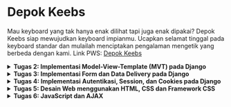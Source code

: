 # Depok Keebs
Mau keyboard yang tak hanya enak dilihat tapi juga enak dipakai? Depok Keebs siap mewujudkan keyboard impianmu. Ucapkan selamat tinggal pada keyboard standar dan mulailah menciptakan pengalaman mengetik yang berbeda dengan kami.
Link PWS: [Depok Keebs](http://rayhan-syahdira-depokkeebs.pbp.cs.ui.ac.id/)


<details>
<summary> <b> Tugas 2: Implementasi Model-View-Template (MVT) pada Django </b> </summary>

    
## **Pertanyaan 1**  
**Step-by-step implementasi checklist Tugas 2:**

1. Saya membuat direktori lokal di laptop saya bernama `depok_keebs`.
2. Saya membuat repository di GitHub dengan nama yang sama, yaitu `depok_keebs`.
3. Saya menginisiasi direktori lokal dengan `git`, kemudian menambahkan remote repository `depok_keebs` agar terhubung dengan repository lokal.
4. Saya membuat file-file syarat seperti `.gitignore` dan `README.md`, kemudian menginstal dependencies.
5. Setelah memulai virtual environment, saya membuat project Django baru dengan `django-admin startproject depok_keebs .`.
6. Saya memulai app baru bernama `main` dengan `python manage.py startapp main`.
7. Saya meng-*include* aplikasi dan URL `main` pada `settings.py` dan `urls.py` di direktori project, setelah itu juga menambahkan URL pada level aplikasi `main`, sehingga Django bisa me-*handle* pola URL yang akan diberikan.
8. Saya membuat direktori `templates` di dalam direktori `main`, lalu membuat `main.html` yang berisi template data diri dan nama aplikasi untuk menampilkan layout page pada web PWS.
9. Saya membuat model `Product` dengan beberapa atribut, yaitu `name`, `price`, `description`, `category`, `connection_type`, dan `layout`.
10. Setelah `models.py` selesai dikerjakan, saya melakukan migrasi models.
11. Pada `views.py` dalam aplikasi `main`, saya mengimplementasikan fungsi untuk menampilkan template HTML.
12. Saya membuat project baru pada PWS lalu menambahkan git remote PWS pada direktori lokal saya.
13. Setelah direktori lokal selesai saya kerjakan, saya melakukan *commit* dan *push* perubahan ke GitHub repository `depok_keebs` dan juga PWS.
14. Project PWS selesai build, kemudian saya melengkapi `README.md` pada GitHub repository.


## **Pertanyaan 2**  
**Buatlah bagan yang berisi request client ke web aplikasi berbasis Django beserta responnya dan jelaskan pada bagan tersebut kaitan antara urls.py, views.py, models.py, dan berkas HTML:**

1. User mengirim HTTP request ke PWS server yang diteruskan ke WSGI server.
2. WSGI server meneruskan ke Django.
3. Oleh `urls.py`, HTTP request dihubungkan ke `views.py`.
4. Selanjutnya, `views.py` memproses request dan *fetch* data dari `models.py`.
5. `views.py` mengirimkan response HTTP berupa template `main.html` kembali pada User.
![Bagan Alur Request dan Response Django](images/TUGAS%202%20DJANGO%20BAGAN.jpg)


## **Pertanyaan 3**  
**Jelaskan fungsi git dalam pengembangan perangkat lunak:**

Git berfungsi sebagai *version control* dalam pengembangan perangkat lunak. Dengan Git, kita dapat melacak setiap perubahan kode yang dilakukan, memudahkan proses kolaborasi, dan memungkinkan *rollback* ke versi sebelumnya jika terjadi kesalahan.


## **Pertanyaan 4**  
**Menurut Anda, dari semua framework yang ada, mengapa framework Django dijadikan permulaan pembelajaran pengembangan perangkat lunak:**

Dengan arsitektur *Model-View-Template (MVT)* yang terstruktur, framework ini membantu pemula memahami konsep dasar pengembangan web sambil mengajarkan praktik terbaik dalam hal keamanan, manajemen database, dan skalabilitas. Selain itu, komunitasnya yang besar juga menyediakan dukungan dan sumber daya yang melimpah terutama bagi mahasiswa yang memulai pembelajaran ini.


## **Pertanyaan 5**  
**Mengapa model pada Django disebut sebagai ORM:**

*Object-Relational Mapping* (ORM) adalah sebuah teknik untuk me-*convert* sebuah object menjadi object pada sistem lain. Models pada Django disebut sebagai ORM karena Django berperan sebagai interface antara object pada Python dengan tabel pada SQL. Ini memungkinkan pengembang untuk berinteraksi dengan database tanpa harus menulis query SQL secara eksplisit, melalui *QuerySet API* yang disediakan oleh Django.
</details>

<details>
 
<summary> <b> Tugas 3: Implementasi Form dan Data Delivery pada Django </b> </summary>

 
## **Pertanyaan 1**  
**Jelaskan mengapa kita memerlukan data delivery dalam pengimplementasian sebuah platform:**

Pengimplementasian sebuah platform memerlukan data delivery untuk mengirim data secara cepat antar komponen sistem. Data delivery memungkinkan monitoring analitik untuk membantu optimasi platform dan pengambilan keputusan berbasis data. Dalam platform dengan jumlah pengguna besar, data delivery yang efektif memungkinkan sistem untuk menangani traffic data tinggi.


## **Pertanyaan 2**  
**Menurutmu, mana yang lebih baik antara XML dan JSON serta mengapa JSON lebih populer dibandingkan XML:**

![XML vs JSON comparison](images/JSON_vs._XML.png)
Menurut saya, JSON mengungguli XML di beberapa bidang. Secara struktur dan ukuran, data JSON lebih compact dibanding XML, dan JSON lebih terintegrasi dengan berbagai bahasa pemrograman modern seperti JavaScript. Karena formatnya yang lebih sederhana, JSON lebih cepat diparsing daripada XML. Alasan-alasan tersebut cukup untuk membuat JSON lebih populer dibandingkan XML.


## **Pertanyaan 3**  
**Jelaskan fungsi dari method is_valid() pada form Django dan mengapa kita membutuhkan method tersebut:**

`form.is_valid()` digunakan untuk memeriksa apakah data yang dikirimkan melalui form memenuhi syarat validasi yang telah ditentukan. Fungsi ini akan mengembalikan nilai **True** jika semua data valid, dan **False** jika ada error atau data tidak valid. Django akan memeriksa setiap field dalam form sesuai dengan aturan validasi yang telah didefinisikan di model atau secara manual di form itu sendiri. Dalam konteks Depok Keebs, fungsi ini akan mengecek apakah form entry field seperti `name`, `price`, `description`, hingga `layout` telah memenuhi syarat validasi.


## **Pertanyaan 4**  
**Mengapa kita membutuhkan csrf_token saat membuat form di Django dan apa yang dapat terjadi jika kita tidak menambahkan csrf_token pada form Django? Bagaimana hal tersebut dapat dimanfaatkan oleh penyerang:**

Kita membutuhkan `csrf_token` untuk melindungi aplikasi dari serangan Cross-Site Request Forgery (CSRF). CSRF adalah jenis serangan di mana penyerang mencoba melakukan aksi yang tidak diinginkan atas nama pengguna yang sah tanpa sepengetahuan mereka. Setiap kali form HTML dikirimkan melalui metode POST, Django mengharapkan adanya `csrf_token` yang unik untuk sesi pengguna saat ini. Django kemudian memverifikasi bahwa token ini cocok dengan yang diharapkan untuk sesi pengguna tersebut. Jika token tidak cocok atau tidak ada, permintaan akan ditolak. 
Jika tidak menyertakan `csrf_token` dalam form Django, secara default Django akan memblokir semua permintaan POST dengan error **403 Forbidden**. Lalu, aplikasi akan menjadi rentan terhadap serangan CSRF. Penyerang dapat memanfaatkan absennya `csrf_token` ini dengan membuat halaman berbahaya yang mengirimkan permintaan POST ke aplikasi web yang sah atas nama pengguna yang sedang login.


## **Mengakses URL dengan Postman**
![Postman xml](images/postman_xml.png)
![Postman xml id](images/postman_xml_id.png)
![Postman json](images/postman_json.png)
![Postman json id](images/postman_json_id.png)
</details>

<details>
 
<summary> <b> Tugas 4: Implementasi Autentikasi, Session, dan Cookies pada Django </b> </summary>

    
**Implementasi checklist Tugas 4:**

**Jelaskan bagaimana cara kamu mengimplementasikan checklist di atas secara step-by-step (bukan hanya sekadar mengikuti tutorial):**

1. Untuk membuat fungsi register, pertama tambahkan import `UserCreationForm` di `views.py` dan implementasi fungsi `register`
2. Tambahkan `register.html` di `main/templates` yang akan menjadi template untuk form register
3. Routing URL ke `urls.py` yang mengarah ke fungsi `register`
4. Untuk membuat fungsi login, tambahkan import `authenticate`, `login`, dan `AuthenticationForm` dan implementasi fungsi `login_user` di `views.py`
5. Tambahkan `login.html` di `main/templates` yang akan menjadi template form login
6. Sama dengan sebelumnya, routing URL ke `urls.py` yang mengarah ke fungsi `login_user`
7. Untuk membuat fungsi logout, tambahkan import `logout` dan implementasi fungsi `logout_user`
8. Buat tombol logout dengan menambahkan blok kode berikut di bawah hyperlink Add Product
   ```html
   <a href="{% url 'main:logout' %}">
   <button>Logout</button>
   </a>
   ```
9. Routing URL ke `urls.py` yang mengarah ke fungsi `logout_user`
10. Untuk membuat aplikasi memerlukan login sebelum menuju halaman main, import `login_required` dan tambahkan `@login_required(login_url='/login')` di baris atas fungsi `show_main` pada `views.py`
11. Sekarang, coba jalankan server dan melakukan register untuk membuat user baru. Kemudian, login dengan username dan password yang dibuat
12. Buat Product baru dengan Add New Product sebanyak 3 buah.
13. Untuk menghubungkan Product dengan User, import `User` ke `models.py` dan tambahkan variabel `user` dengan ForeignKey dengan `on_delete=models.CASCADE` (agar ketika user dihapus, Product bersangkutan akan terhapus juga) dalam `context`
14. Modifikasi fungsi `create_product_entry` di `views.py` untuk mencegah Django menyimpan objek Product yang telah dibuat ke dataabase, melainkan ke user
15. Dalam fungsi `show_main`, ubah variabel `product_entries` dari yang semula menampilkan semua objek dalam database menjadi difilter menurut user yang sedang aktif
16. Simpan perubahan dengan `makemigrations` dan `migrate`
17. Untuk menampilkan user yang sedang login dan menambahkan cookies seperti last login, tmbahkan import `HttpResponseRedirect`, `reverse`, dan `datetime` di `views.py`
18. Ganti blok kode `login_user/if form.is_valid()` dengan:
    ```python
    if form.is_valid():
    user = form.get_user()
    login(request, user)
    response = HttpResponseRedirect(reverse("main:show_main"))
    response.set_cookie('last_login', str(datetime.datetime.now()))
    return response
    ```
19. Dalam `context` di fungsi `show_main`, tambahkan variabel `last_login` dengan value `request.COOKIES['last_login']`
20. Tambahkan `response.delete_cookie('last_login')` di fungsi `logout_user` yang berfungsi untuk menghapus cookie last_login saat pengguna melakukan logout
21. Tunjukkan informasi last login dengan menambahkan `<h5>Sesi terakhir login: {{ last_login }}</h5>` setelah tombol logout pada `main.html`

    
## **Pertanyaan 1**
**Apa perbedaan antara `HttpResponseRedirect()` dan `redirect()`:**

`HttpResponseRedirect()` adalah kelas Django yang digunakan untuk membuat respons HTTP dengan kode status 302 (redirect). Saat menggunakan ini, kita harus memberikan URL tujuan secara eksplisit, baik dalam bentuk string URL lengkap atau menggunakan `reverse()` untuk mendapatkan URL dari nama rute. Fungsinya murni hanya untuk mengalihkan pengguna ke URL lain tanpa fitur tambahan.
`redirect()` adalah fungsi utilitas Django yang lebih sederhana dan fleksibel. Ini dapat menerima berbagai jenis argumen seperti URL, nama rute, atau objek model. Django akan secara otomatis menangani konversi argumen ini menjadi URL yang benar. `redirect()` adalah cara yang lebih umum digunakan karena lebih mudah dan memiliki kemampuan tambahan dibandingkan `HttpResponseRedirect()`.


## **Pertanyaan 2**
**Jelaskan cara kerja penghubungan model `Product` dengan `User`:**

Cara kerja penghubungan model Product dengan User di Django bekerja melalui konsep ForeignKey, yang memungkinkan satu entitas (dalam hal ini, Product) berelasi dengan satu entitas lainnya (User). Berikut cara kerjanya secara bertahap:
1. Pada model Product, kita menambahkan field user yang merupakan ForeignKey ke model User. Ini berarti setiap entri product dihubungkan secara langsung ke satu pengguna.
2. Di dalam views, ketika pengguna mengirim form untuk membuat entri baru, kita tidak langsung menyimpan data ke database. Alih-alih, kita menahan proses simpan dengan `commit=False`, yang memungkinkan kita menambahkan informasi tambahan sebelum data disimpan ke database.
3. Ketika menampilkan data di halaman utama, kita hanya menampilkan Product yang dibuat oleh pengguna yang sedang login. Ini dilakukan dengan menggunakan metode `filter()`, di mana kita menyaring data Product yang user-nya sesuai dengan `request.user`.
Dengan menambahkan ForeignKey di model, mengisi field user saat menyimpan, dan menyaring data berdasarkan pengguna yang sedang login, Django secara otomatis mengelola hubungan antara productEntry dan User, sehingga setiap entri product selalu terkait dengan pengguna yang membuatnya.


## **Pertanyaan 3**
**Apa perbedaan antara authentication dan authorization, apakah yang dilakukan saat pengguna login? Jelaskan bagaimana Django mengimplementasikan kedua konsep tersebut:**

Authentication adalah proses verifikasi identitas pengguna, memastikan bahwa pengguna yang mencoba mengakses sistem adalah siapa yang mereka klaim. Di Django, autentikasi dilakukan saat pengguna login, di mana kredensial seperti username dan password diverifikasi dengan data yang tersimpan di database.
Authorization, di sisi lain, adalah proses yang mengatur apa yang dapat dilakukan pengguna setelah terautentikasi. Django menggunakan sistem permissions untuk mengontrol akses pengguna ke berbagai sumber daya atau fungsi dalam aplikasi. Misalnya, hanya pengguna tertentu yang dapat menambah atau mengedit data berdasarkan izin yang diberikan. Dekorator seperti `@login_required` dan `@permission_required` digunakan untuk membatasi akses berdasarkan status login atau izin spesifik yang dimiliki pengguna.


## **Pertanyaan 4**
**Bagaimana Django mengingat pengguna yang telah login? Jelaskan kegunaan lain dari cookies dan apakah semua cookies aman digunakan:**

Django menyimpan status login pengguna dengan menggunakan session di server dan mengirimkan cookie sessionid ke browser pengguna untuk melacak session tersebut. Setiap kali pengguna mengunjungi halaman lain, cookie ini digunakan untuk mengidentifikasi session pengguna di server, sehingga Django dapat mengenali siapa yang sedang login. Selain untuk login, cookies juga berfungsi menyimpan preferensi pengguna dan untuk tujuan analitik, tetapi penggunaannya tidak selalu aman. Cookies rentan terhadap serangan seperti XSS atau pembajakan session, sehingga penting untuk mengaktifkan flag HttpOnly dan Secure guna memastikan cookies lebih aman.
</details>

<details>
 
<summary> <b> Tugas 5: Desain Web menggunakan HTML, CSS dan Framework CSS </b> </summary>


**Implementasi checklist Tugas 5:**

**Jelaskan bagaimana cara kamu mengimplementasikan checklist di atas secara step-by-step (bukan hanya sekadar mengikuti tutorial):**

1. Untuk membuat tombol edit dan delete, saya membuat fungsi baru pada `views.py` dengan nama `edit_product` dan `delete_product`.
2. Implementasikan fungsi `edit_product` dengan kode:
   ```
    def edit_product_entry(request, id):
        product_entry = Product.objects.get(pk=id)
        form = ProductEntryForm(request.POST or None, instance=product_entry)

        if form.is_valid() and request.method == "POST":
            form.save()
            return redirect('main:show_main')

        context = {'form': form}
        return render(request, "edit_product_entry.html", context)
    ```
3. Implementasikan fungsi `delete_product` dengan kode:
   ```
   def delete_product(request, id):
        product_entry = Product.objects.get(pk=id)
        product_entry.delete()
        return redirect('main:show_main')
   ```
4. Saya membuat `edit_product.html` dan menghias tampilannya dengan bawaan `base.html`
5. Setelah kedua fungsi dibuat dan diimplementasikan, kedua fungsi dirouting URL ke `urls.py` dengan URL untuk edit sebagai `/edit-product/[id]` dan untuk delete product sebagai `/delete/[id]`
6. Untuk kustomisasi `register.html`, saya menerapkan beberapa perubahan:
   Tombol register
   ```html
   <button type="submit" class="group relative w-full flex justify-center py-2 px-4 border border-transparent text-sm font-    medium rounded-md text-white bg-[#6A9AB0] hover:bg-[#5C869A] focus:outline-none focus:ring-2 focus:ring-offset-2             focus:ring-indigo-500">
      Register
   </button>
   ```
7. Untuk kustomisasi `login.html`, saya menerapkan beberapa perubahan:
   Kustomisasi tombol sign in dan input styling
   ```html
   <button type="submit" class="group relative w-full flex justify-center py-2 px-4 border border-transparent text-sm font-    medium rounded-md text-white bg-[#6A9AB0] hover:bg-[#5C869A] focus:outline-none focus:ring-2 focus:ring-offset-2             focus:ring-indigo-500">
      Sign in
    </button>

   <input id="username" name="username" type="text" required class="appearance-none rounded-none relative block w-full px-        3 py-2 border border-yellow-400 placeholder-yellow-400 text-black rounded-t-md focus:outline-none focus:ring-yellow-        500         focus:border-yellow-500 focus:z-10 sm:text-sm" placeholder="Username">
    ```
8. Untuk kustomisasi `create_product_entry.html`, saya menerapkan beberapa perubahan:
   Kustomisasi tombol New Product dan navbar positioning
   ```html
   <div class="flex justify-end mb-6">
      <a href="{% url 'main:create_product_entry' %}" class="bg-[#6A9AB0] hover:bg-[#5C869A] text-white font-bold py-2 px-4         rounded-lg transition duration-300 ease-in-out transform hover:-translate-y-1 hover:scale-105">
        + Add New Product Entry
          </a>
        </div>

    <!-- Input form styling -->
    <input type="text" name="product_name" class="appearance-none block w-full px-3 py-2 border border-gray-300 rounded-md     shadow-sm placeholder-gray-400 focus:outline-none focus:ring-indigo-500 focus:border-indigo-500 sm:text-sm">
    ```
9. Jika belum ada produk tersimpan, gambar `sedih-banget.png` dan pesan "Belum ada data product akan ditampilkan dengan baris kode ini yang berada di `main.html`:
    ```html
    {% if not product_entries %}
    <div class="flex flex-col items-center justify-center min-h-[24rem] p-6">
      <img src="{% static 'image/sedih-banget.png' %}?v={{ timestamp }}" alt="Sad face" class="w-84 h-64 mb-4"/>
      <p class="text-center text-white mt-4 bg-[#6A9AB0] p-4 rounded-lg shadow-md">
        Belum ada data product...
      </p>
    </div>
    {% endif %}
    ```
10. Jika sudah ada produk tersimpan, produk akan ditampilkan di halaman utama sebagai card.
    ```html
    {% else %}
    <div class="grid grid-cols-1 sm:grid-cols-2 lg:grid-cols-4 gap-4 px-4">
      {% for product_entry in product_entries %}
        {% include 'product_card.html' with product_entry=product_entry %}
      {% endfor %}
    </div>
    {% endif %}
    ```
11. Untuk button edit dan delete, keduanya akan diletakkan di `product_card.html` dengan implementasi:
```html
    <div class="relative break-inside-avoid w-72 h-auto">
  <div class="relative top-0 bg-white shadow-lg rounded-lg mb-6 break-inside-avoid flex flex-col transform hover:scale-105 transition-transform duration-300">
    <div class="relative top-0 bg-[#3C3D37] text-white p-4 rounded-t-lg">
      <h3 class="font-bold text-xl mb-2">{{ product_entry.name }}</h3>
      <p class="text-gray-200">{{ product_entry.date_added }}</p>
    </div>
    <div class="p-4 flex-1 flex flex-col justify-between">
      <!-- Image and product description -->
      <div class="mb-4">
        <img src="{{ product_entry.image_url|default:'path/to/placeholder-image.jpg' }}" alt="Product Image" class="w-full h-40 object-cover rounded-md">
      </div>
      <div>
        <p class="font-semibold text-lg mb-2 text-yellow-700">Description</p>
        <p class="text-gray-700 mb-2 line-clamp-3">{{ product_entry.description }}</p>
      </div>
      <div class="mt-4">
        <p class="text-yellow-700 font-semibold mb-2">Price</p>
        <p class="text-gray-700 mb-2">{{ product_entry.price }}</p>
        <p class="text-yellow-700 font-semibold mb-2">Category</p>
        <p class="text-gray-700 mb-2">{{ product_entry.category }}</p>
      </div>
    </div>
  </div>
  <!-- Edit and Delete buttons -->
  <div class="absolute top-0 -right-4 flex space-x-1">
    <!-- Edit button -->
    <a href="{% url 'main:edit_product' product_entry.pk %}" class="text-white p-2 transition duration-300 shadow-md">
      <svg xmlns="http://www.w3.org/2000/svg" fill="none" viewBox="0 0 24 24" stroke="currentColor" class="size-6">
        <path stroke-linecap="round" stroke-linejoin="round" stroke-width="2" d="m16.862 4.487 1.687-1.688a1.875 1.875 0 1 1 2.652 2.652L10.582 16.07a4.5 4.5 0 0 1-1.897 1.13L6 18l.8-2.685a4.5 4.5 0 0 1 1.13-1.897l8.932-8.931Z"/>
      </svg>
    </a>
    <!-- Delete button -->
    <a href="{% url 'main:delete_product' product_entry.pk %}" class="text-white p-2 transition duration-300 shadow-md">
      <svg xmlns="http://www.w3.org/2000/svg" fill="none" viewBox="0 0 24 24" stroke="currentColor" class="size-6">
        <path stroke-linecap="round" stroke-linejoin="round" stroke-width="2" d="m14.74 9-.346 9m-4.788 0L9.26 9m9.968-3.21c.342.052.682.107 1.022.166m-1.022-.165L18.16 19.673a2.25 2.25 0 0 1-2.244 2.077H8.084a2.25 2.25 0 0 1-2.244-2.077L4.772 5.79m14.456 0a48.108 48.108 0 0 0-3.478-.397m-12 .562c.34-.059.68-.114 1.022-.165m0 0a48.11 48.11 0 0 1 3.478-.397m7.5 0v-.916c0-1.18-.91-2.164-2.09-2.201a51.964 51.964 0 0 0-3.32 0c-1.18.037-2.09 1.022-2.09 2.201v.916m7.5 0a48.667 48.667 0 0 0-7.5 0" />
      </svg>
    </a>
  </div>
</div>
```
12. Untuk navigation bar, dibuat `navbar.html` dengan dua tombol dummy "About us" dan "Category" serta behavior responsive terhadap mobile, dengan tombol hamburger pada tampilan mobile.
```html
<nav class="bg-[#181C14] shadow-lg fixed top-0 left-0 z-40 w-full">
  <div class="w-full px-4 sm:px-6 lg:px-8">
    <div class="flex items-center justify-between h-16">
      <div class="flex items-center">
        <h1 class="text-2xl font-bold text-white">Depok Keebs</h1>
      </div>
      <!-- Mobile menu button -->
      <div class="md:hidden flex items-center">
        <button class="mobile-menu-button">
          <svg class="w-6 h-6 text-white" fill="none" stroke-linecap="round" stroke-linejoin="round" stroke-width="2" viewBox="0 0 24 24" stroke="currentColor">
            <path d="M4 6h16M4 12h16M4 18h16"></path>
          </svg>
        </button>
      </div>

      <!-- Links in Desktop mode -->
      <div class="hidden md:flex items-center space-x-4">
        <a href="#" class="text-white hover:text-gray-300">About Us</a>
        <a href="#" class="text-white hover:text-gray-300">Category</a>
        {% if user.is_authenticated %}
          <span class="text-gray-300">Welcome, {{ user.username }}</span>
          <a href="{% url 'main:logout' %}" class="bg-red-500 hover:bg-red-600 text-white font-bold py-2 px-4 rounded transition duration-300">
            Logout
          </a>
        {% else %}
          <a href="{% url 'main:login' %}" class="bg-blue-500 hover:bg-blue-600 text-white font-bold py-2 px-4 rounded transition duration-300">
            Login
          </a>
          <a href="{% url 'main:register' %}" class="bg-green-500 hover:bg-green-600 text-white font-bold py-2 px-4 rounded transition duration-300">
            Register
          </a>
        {% endif %}
      </div>
    </div>
  </div>

  <!-- Mobile menu (hidden by default) -->
  <div class="mobile-menu hidden md:hidden px-4 w-full bg-[#181C14]">
    <div class="pt-2 pb-3 space-y-1">
      <a href="#" class="block text-white hover:text-gray-300">About Us</a>
      <a href="#" class="block text-white hover:text-gray-300">Category</a>
      {% if user.is_authenticated %}
        <span class="block text-gray-300">Welcome, {{ user.username }}</span>
        <a href="{% url 'main:logout' %}" class="block bg-red-500 hover:bg-red-600 text-white font-bold py-2 px-4 rounded transition duration-300">
          Logout
        </a>
      {% else %}
        <a href="{% url 'main:login' %}" class="block bg-blue-500 hover:bg-blue-600 text-white font-bold py-2 px-4 rounded transition duration-300 mb-2">
          Login
        </a>
        <a href="{% url 'main:register' %}" class="block bg-green-500 hover:bg-green-600 text-white font-bold py-2 px-4 rounded transition duration-300">
          Register
        </a>
      {% endif %}
    </div>
  </div>

  <script>
    const btn = document.querySelector("button.mobile-menu-button");
    const menu = document.querySelector(".mobile-menu");
  
    btn.addEventListener("click", () => {
      menu.classList.toggle("hidden");
    });
  </script>
</nav>
```
`navbar.html` kemudian diletakkan di root directory templates.


## **Pertanyaan 1**
**Jika terdapat beberapa CSS selector untuk suatu elemen HTML, jelaskan urutan prioritas pengambilan CSS selector tersebut:**

1. Inline styles (diterapkan langsung di elemen) – prioritas tertinggi.

    Contoh: `<div style="color: red;"></div>`

2. ID Selector (`#id`) – prioritas tinggi.

    Contoh: `#header { color: blue; }`

3. Class Selector, Attribute Selector, dan Pseudo-Class Selector (seperti `.class`, `[type="text"]`, `:hover`) – prioritas sedang.

    Contoh: `.menu { color: green; }`

4. Element Selector dan Pseudo-Element Selector (seperti `div`, `h1`, `::before`) – prioritas rendah.

    Contoh: `div { color: pink; }`

5. Universal Selector (`*`) dan Combinator Selector (`>`,`+`, `~`) – prioritas terendah.



## **Pertanyaan 2**
**Mengapa responsive design menjadi konsep yang penting dalam pengembangan aplikasi web? Berikan contoh aplikasi yang sudah dan belum menerapkan responsive design:**

Responsive design adalah konsep penting dalam pengembangan aplikasi web karena memungkinkan tampilan dan fungsionalitas situs atau aplikasi untuk beradaptasi dengan berbagai ukuran layar dan perangkat, seperti smartphone, tablet, laptop, dan desktop. Dengan semakin meningkatnya penggunaan perangkat mobile, responsive design memastikan bahwa pengguna mendapatkan pengalaman yang optimal, terlepas dari perangkat yang mereka gunakan.

Contoh aplikasi yang sudah: 
- Twitter(X)
- Youtube

Contoh aplikasi yang belom:
- Aplikasi/Webpage lama yang belum diupdate
- Beberapa web pemerintah


## **Pertanyaan 3**
**Jelaskan perbedaan antara margin, border, dan padding, serta cara untuk mengimplementasikan ketiga hal tersebut!:**

Margin adalah ruang di luar border elemen. Margin digunakan untuk memberikan jarak antar elemen. Ini tidak mempengaruhi ukuran elemen itu sendiri. Cara untuk mengimplementasinya bisa dengan:
```
.element{
   margin: 20px;
}
```
Border adalah garis yang mengelilingi elemen dan berada di antara margin dan padding. Border bisa diberi warna, gaya, dan ketebalan. Cara untuk mengimplementasinya bisa dengan: 
```
.element {
    border: 2px solid black; 
}
```
Padding adalah ruang di dalam border elemen, antara konten elemen dan border. Padding mempengaruhi ruang di dalam elemen tanpa mempengaruhi jarak antara elemen dan elemen lainnya. Cara untuk implementasinya adalah dengan:
```
.element {
    padding: 20px; 
}
```


## **Pertanyaan 4**
**Jelaskan konsep flex box dan grid layout beserta kegunaannya!:**

| Format       | Flex Box                                                                 | Grid Layout                                                          |
|--------------|---------------------------------------------------------------------|------------------------------------------------------------------------------------------|
| Konsep | Flexbox adalah modul tata letak satu dimensi yang digunakan untuk mengatur elemen dalam satu arah: baris (row) atau kolom (column). |  CSS Grid Layout adalah modul tata letak dua dimensi yang memungkinkan pengembang web untuk membuat desain grid yang kompleks dan fleksibel. |
| Kegunaan      | Flexbox sangat berguna waktu kamu pengen mengatur elemen secara dinamis, misalnya mengatur elemen agar menyesuaikan ukuran mereka secara otomatis untuk mengisi ruang yang tersedia, atau agar berperilaku dengan fleksibilitas yang lebih tinggi di berbagai ukuran layar.                                         | Dengan Grid Layout, kamu bisa mengatur elemen dalam baris dan kolom secara bersamaan, sehingga sangat berguna untuk membuat tata letak yang lebih bagus dibandingkan sama Flexbox. |
</details> 

<details>
 
<summary> <b> Tugas 6: JavaScript dan AJAX </b> </summary>


**Implementasi checklist Tugas 6:**

**Jelaskan bagaimana cara kamu mengimplementasikan checklist di atas secara step-by-step (bukan hanya sekadar mengikuti tutorial):**]
1. Pertama, kita akan membuat API untuk mengambil data Product dengan mengganti field data menjadi `data = Product.objects.filter(user=request.user)` di fungsi `show_json()` dan `show_xml` pada views. Penggantian field ini juga akan memfilter berdasarkan pengguna yang sedang login.
2. Tambahkan fungsi berikut di `main.html` untuk mengambil data product menggunakan AJAX `GET`
   ```html
   async function getProductEntries(){
      return fetch("{% url 'main:show_json' %}").then((res) => res.json());
      }
   ```
   Implementasikan juga fungsi `refreshProductEntries()`
3. Untuk menampilkan data product secara dinamis, implementasikan fungsi `refreshProductEntries()` juga di `main.html`
4. Tambahkan button baru untuk menambahkan produk menggunakan AJAX `POST` sebagai berikut:
   ```html
   <button data-modal-target="crudModal" data-modal-toggle="crudModal" class="bg-[#6A9AB0] hover:bg-[#5C869A] text-white font-bold py-2 px-4 rounded-lg transition duration-300 ease-in-out transform hover:-translate-y-1 hover:scale-105" onclick="showModal();">
      <svg xmlns="http://www.w3.org/2000/svg" class="h-5 w-5 mr-2" fill="none" viewBox="0 0 24 24" stroke="currentColor">
        <path stroke-linecap="round" stroke-linejoin="round" stroke-width="2" d="M12 4v16m8-8H4" />
      </svg>
      Add New Product Entry by <span class="text-red-500">AJAX</span>
    </button>
   ```
5. Implementasikan modal form di `main.html` untuk button yang dibuat pada langkah 4
6. Implementasikan fungsi AJAX `POST` `addProductEntry()` di `main.html`
   ```html
   function addProductEntry() {
      fetch("{% url 'main:add_product_entry_ajax' %}", {
        method: "POST",
        body: new FormData(document.querySelector('#productEntryForm')),
      })
      .then(response => refreshProductEntries());

      document.getElementById("productEntryForm").reset(); 
      document.querySelector("[data-modal-toggle='crudModal']").click();
      hideModal();

      return false;
      }
   ```
7. Buat dan implementasikan fungsi `create_product_entry_ajax()` di views untuk menangani penambahan product dengan AJAX `POST`. Tambahkan dekorator berikut sebelum fungsi agar Django tidak perlu mengecek keberadaan CSRF token pada `POST` request pada fungsi dan fungsi hanya bisa diakses pengguna ketika pengguna mengirim `POST` request
   ```html
   @csrf_exempt
    @require_POST
   ```
8. Routing fungsi baru tersebut ke urls
9. Untuk refresh secara asinkronus, setelah berhasil menambahkan product melalui AJAX `POST`, kita akan melakukan refresh daftar product secara otomatis. Jadi, pada fungsi `addProductdEntry()`, kita tambahkan pemanggilan `refreshProductEntries()` setelah product berhasil ditambahkan.


## **Pertanyaan 1**
**Jelaskan manfaat dari penggunaan JavaScript dalam pengembangan aplikasi web:**

JavaScript memungkinkan interaktivitas dan responsivitas halaman web tanpa perlu melakukan reload. Dengan JavaScript, kita dapat melakukan manipulasi DOM, menjalankan AJAX requests untuk komunikasi asinkronus, dan memberikan pengalaman pengguna yang dinamis.


## **Pertanyaan 2**
**Jelaskan fungsi dari penggunaan await ketika kita menggunakan `fetch()`! Apa yang akan terjadi jika kita tidak menggunakan `await`:**

`await` digunakan untuk menunggu hasil dari `fetch()` yang mengembalikan Promise. Dengan `await`, JavaScript akan menjeda eksekusi kode hingga data dari server diterima. Jika kita tidak menggunakan `await`, JavaScript akan melanjutkan eksekusi kode sebelum data selesai diambil, sehingga dapat menyebabkan error karena data belum siap.


## **Pertanyaan 3**
**Mengapa kita perlu menggunakan decorator `csrf_exempt` pada view yang akan digunakan untuk AJAX POST:**

`csrf_exempt` digunakan untuk mengecualikan mekanisme CSRF protection pada sebuah view yang menerima POST request dari AJAX. AJAX request biasanya tidak menyertakan CSRF token secara otomatis, sehingga jika tidak di-exempt, permintaan `POST` akan ditolak oleh Django sebagai tindakan keamanan.


## **Pertanyaan 4**
**Pada tutorial PBP minggu ini, pembersihan data input pengguna dilakukan di belakang (backend) juga. Mengapa hal tersebut tidak dilakukan di frontend saja:**

Frontend validation bisa dimanipulasi oleh pengguna yang berniat jahat, sehingga kita tetap membutuhkan backend validation untuk memastikan data yang diterima server adalah bersih dan aman. Ini membantu mencegah celah keamanan seperti XSS (Cross-Site Scripting) atau manipulasi data lainnya yang mungkin tidak bisa dihindari dengan pembersihan frontend saja.

</details>






   







   





